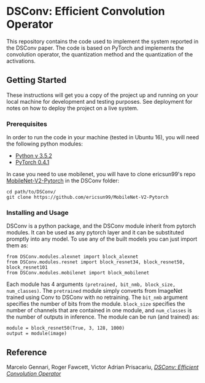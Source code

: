 # DSConv: Efficient Convolution Operator

This repository contains the code used to implement the system reported in the DSConv paper. The code is based on PyTorch and implements the convolution operator, the quantization method and the quantization of the activations. 

## Getting Started

These instructions will get you a copy of the project up and running on your local machine for development and testing purposes. See deployment for notes on how to deploy the project on a live system.

### Prerequisites

In order to run the code in your machine (tested in Ubuntu 16), you will need the following python modules:

+ [Python v 3.5.2](https://realpython.com/installing-python/)
+ [PyTorch 0.4.1](https://pytorch.org/get-started/locally/)

In case you need to use mobilenet, you will have to clone ericsun99's repo [MobileNet-V2-Pytorch](https://github.com/ericsun99/MobileNet-V2-Pytorch) in the DSConv folder:

```
cd path/to/DSConv/
git clone https://github.com/ericsun99/MobileNet-V2-Pytorch
```

### Installing and Usage


DSConv is a python package, and the DSConv module inherit from pytorch modules. It can be used as any pytorch layer and it can be substituted promptly into any model.
To use any of the built models you can just import them as:
```
from DSConv.modules.alexnet import block_alexnet
from DSConv.modules.resnet import block_resnet34, block_resnet50, block_resnet101
from DSConv.modules.mobilenet import block_mobilenet
```

Each module has 4 arguments `(pretrained, bit_nmb, block_size, num_classes)`. The `pretrained` module simply converts from ImageNet trained using Conv to DSConv with no retraining. The `bit_nmb` argument specifies the number of bits from the module. `block_size` specifies the number of channels that are contained in one module, and `num_classes` is the number of outputs in inference. The module can be run (and trained) as:

```
module = block_resnet50(True, 3, 128, 1000)
output = module(image)
```

## Reference
Marcelo Gennari, Roger Fawcett, Victor Adrian Prisacariu, [*DSConv: Efficient Convolution Operator*](https://arxiv.org/abs/1901.01928)

